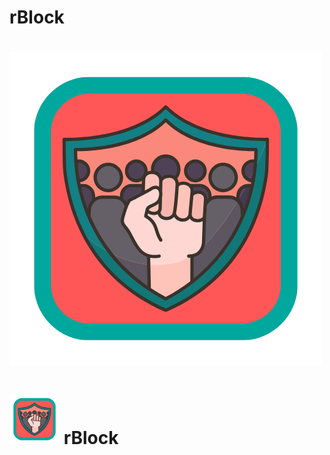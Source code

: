 # rBlock

# ![rBlock Logo](img/rBlock-logo.png)

# <img src="img/rBlock-logo.png" alt="rBlock Logo" width="80" /> rBlock
